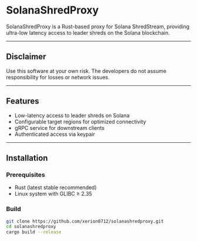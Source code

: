 # SolanaShredProxy

SolanaShredProxy is a Rust-based proxy for Solana ShredStream, providing ultra-low latency access to leader shreds on the Solana blockchain.

---

## Disclaimer
Use this software at your own risk. The developers do not assume responsibility for losses or network issues.  

---

## Features
- Low-latency access to leader shreds on Solana  
- Configurable target regions for optimized connectivity  
- gRPC service for downstream clients  
- Authenticated access via keypair  

---

## Installation
### Prerequisites
- Rust (latest stable recommended)  
- Linux system with GLIBC ≥ 2.35  

### Build
```bash
git clone https://github.com/xerion0712/solanashredproxy.git
cd solanashredproxy
cargo build --release
